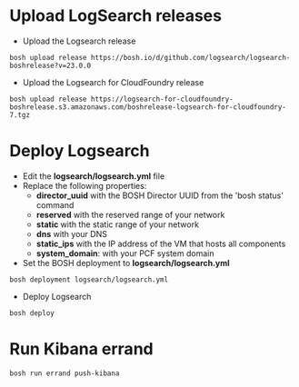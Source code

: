 # Upload LogSearch releases
* Upload the Logsearch release
```
bosh upload release https://bosh.io/d/github.com/logsearch/logsearch-boshrelease?v=23.0.0
```
* Upload the Logsearch for CloudFoundry release
```
bosh upload release https://logsearch-for-cloudfoundry-boshrelease.s3.amazonaws.com/boshrelease-logsearch-for-cloudfoundry-7.tgz
```
    
# Deploy Logsearch
* Edit the **logsearch/logsearch.yml** file
* Replace the following properties:
  * **director_uuid** with the BOSH Director UUID from the 'bosh status' command 
  * **reserved** with the reserved range of your network
  * **static** with the static range of your network
  * **dns** with your DNS
  * **static_ips** with the IP address of the VM that hosts all components
  * **system_domain**: with your PCF system domain
* Set the BOSH deployment to **logsearch/logsearch.yml**
```
bosh deployment logsearch/logsearch.yml
```
* Deploy Logsearch
```
bosh deploy 
```

# Run Kibana errand
```
bosh run errand push-kibana
```
